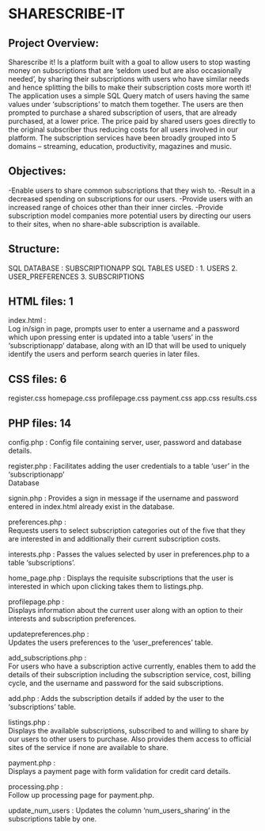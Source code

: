 # SHARESCRIBE-IT

## Project Overview:
Sharescribe it! Is a platform built with a goal to allow users to stop wasting money on subscriptions that are ‘seldom used but are also occasionally needed’, by sharing their subscriptions with users who have similar needs and hence splitting the bills to make their subscription costs more worth it!
The application uses a simple SQL Query match of users having the same values under ‘subscriptions’ to match them together.
The users are then prompted to purchase a shared subscription of users, that are already purchased, at a lower price.
The price paid by shared users goes directly to the original subscriber thus reducing costs for all users involved in our platform.
The subscription services have been broadly grouped into 5 domains – streaming, education, productivity, magazines and music.

## Objectives:
 -Enable users to share common subscriptions that they wish to. 
 -Result in a decreased spending on subscriptions for our users.
 -Provide users with an increased range of choices other than their inner circles.
 -Provide subscription model companies more potential users by directing our users to their sites, when no share-able subscription is available.

## Structure: 
 
SQL DATABASE         :  SUBSCRIPTIONAPP
SQL TABLES USED    :    1. USERS
                        2. USER_PREFERENCES
                        3. SUBSCRIPTIONS
 
## HTML files: 1
 
index.html :   
Log in/sign in page, prompts user to enter a username and a password which upon pressing enter is updated into a table ‘users’ in the ‘subscriptionapp’ database, along with an ID that will be used to uniquely identify the users  and perform search queries in later files.
 
 
## CSS files: 6
 
register.css
homepage.css
profilepage.css
payment.css
app.css
results.css
 
 
## PHP files:  14
 
config.php : 
      Config file containing server, user, password and database details. 
 
register.php : 
      Facilitates adding the user credentials to a table ‘user’ in the ‘subscriptionapp’  
      Database
 
signin.php :
      Provides a sign in message if the username and password entered in index.html already exist in the database.
      
preferences.php :   
      Requests users to select subscription categories out of the five that they                                                                                                                        are interested in and additionally their current subscription costs.
 
interests.php : 
      Passes the values selected by user in preferences.php to a table ‘subscriptions’.
 
home_page.php : 
      Displays the requisite subscriptions that the user is interested in which upon clicking takes them to listings.php. 
 
profilepage.php :  
      Displays information about the current user along with an option to their interests and subscription preferences.
 
updatepreferences.php :  
      Updates the users preferences to the ‘user_preferences’ table.
 
add_subscriptions.php :  
      For users who have a subscription active currently, enables them to add the details of their subscription including the subscription service, cost, billing cycle, and the username and password for the said subscriptions.
 
add.php : 
      Adds the subscription details if added by the user to the ‘subscriptions’ table.
 
listings.php :  
      Displays the available subscriptions, subscribed to and willing to share by our users to other users to purchase. Also provides them access to official sites of the service if none are available to share.
 
payment.php :  
      Displays a payment page with form validation for credit card details.   
 
processing.php :  
      Follow up processing page for payment.php.
 
update_num_users  : 
      Updates the column ‘num_users_sharing’ in the subscriptions table by one.
